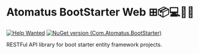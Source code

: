 # Atomatus BootStarter Web ⊞📦💻📱🌐

[![Help Wanted](https://img.shields.io/github/issues/atomatus/runtime/dot-net-boot-starter-web?style=flat-square&color=%232EA043&label=help%20wanted)](https://github.com/atomatus/dot-net-boot-starter-web/issues?q=is%3Aissue+is%3Aopen+label%3A%22up-for-grabs%22)
[![NuGet version (Com.Atomatus.BootStarter)](https://img.shields.io/nuget/v/Com.Atomatus.BootStarter.Web.svg?style=flat-square)](https://www.nuget.org/packages/Com.Atomatus.BootStarter.Web/)

<p>
RESTFul API library for boot starter entity framework projects.
</p>
